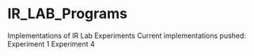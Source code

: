 # IR_LAB_Programs
Implementations of IR Lab Experiments
Current implementations pushed:
Experiment 1
Experiment 4
